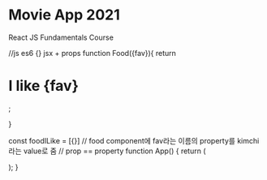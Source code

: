 # Movie App 2021

React JS Fundamentals Course


//js es6 {}               jsx + props
function Food({fav}){
  return <h1>I like {fav}</h1>;

}

const foodILike = [{}]
// food component에 fav라는 이름의 property를 kimchi라는 value로 줌
// prop == property
function App() {
  return (
    <div>
      <Food fav="kimchi" /> 
    </div>
  );
}
